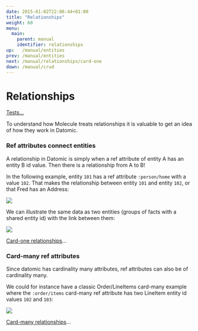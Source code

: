 ```yaml
---
date: 2015-01-02T22:06:44+01:00
title: "Relationships"
weight: 60
menu:
  main:
    parent: manual
    identifier: relationships
up:   /manual/entities
prev: /manual/entities
next: /manual/relationships/card-one
down: /manual/crud
---
```


# Relationships

[Tests...](https://github.com/scalamolecule/molecule/blob/master/coretests/src/test/scala/molecule/coretests/ref/Relations.scala)


To understand how Molecule treats relationships it is valuable to get an idea of how they work in Datomic.


### Ref attributes connect entities

A relationship in Datomic is simply when a ref attribute of entity A has an entity B id value. Then there is a relationship from A to B!

In the following example, entity `101` has a ref attribute `:person/home` with a value `102`. That makes the relationship between 
entity `101` and entity `102`, or that Fred has an Address:

![](/img/relationships/ref.jpg)

We can illustrate the same data as two entities (groups of facts with a shared entity id) with the link between them:

![](/img/relationships/entityref.jpg)

[Card-one relationships](/manual/relationships/card-one/)...


### Card-many ref attributes

Since datomic has cardinality many attributes, ref attributes can also be of cardinality many.

We could for instance have a classic Order/LineItems card-many example where the `:order/items` card-many ref attribute has two
LineItem entity id values `102` and `103`:

![](/img/relationships/entityrefs.jpg)


[Card-many relationships](/manual/relationships/card-many/)...


